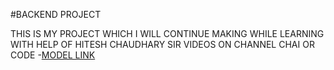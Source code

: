 #BACKEND PROJECT

THIS IS MY PROJECT WHICH I WILL CONTINUE MAKING WHILE LEARNING WITH HELP OF HITESH CHAUDHARY SIR VIDEOS ON CHANNEL CHAI OR CODE
-[MODEL LINK](https://app.eraser.io/workspace/YtPqZ1VogxGy1jzIDkzj)